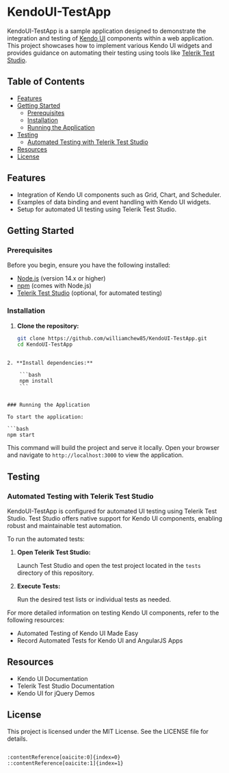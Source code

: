 # KendoUI-TestApp

KendoUI-TestApp is a sample application designed to demonstrate the integration and testing of [Kendo UI](https://www.telerik.com/kendo-ui) components within a web application. This project showcases how to implement various Kendo UI widgets and provides guidance on automating their testing using tools like [Telerik Test Studio](https://www.telerik.com/teststudio).

## Table of Contents

- [Features](#features)
- [Getting Started](#getting-started)
  - [Prerequisites](#prerequisites)
  - [Installation](#installation)
  - [Running the Application](#running-the-application)
- [Testing](#testing)
  - [Automated Testing with Telerik Test Studio](#automated-testing-with-telerik-test-studio)
- [Resources](#resources)
- [License](#license)

## Features

- Integration of Kendo UI components such as Grid, Chart, and Scheduler.
- Examples of data binding and event handling with Kendo UI widgets.
- Setup for automated UI testing using Telerik Test Studio.

## Getting Started

### Prerequisites

Before you begin, ensure you have the following installed:

- [Node.js](https://nodejs.org/) (version 14.x or higher)
- [npm](https://www.npmjs.com/) (comes with Node.js)
- [Telerik Test Studio](https://www.telerik.com/teststudio) (optional, for automated testing)

### Installation

1. **Clone the repository:**

   ```bash
   git clone https://github.com/williamchew85/KendoUI-TestApp.git
   cd KendoUI-TestApp
```

2. **Install dependencies:**
    
    ```bash
    npm install
    ```
    

### Running the Application

To start the application:

```bash
npm start
```

This command will build the project and serve it locally. Open your browser and navigate to `http://localhost:3000` to view the application.

## Testing

### Automated Testing with Telerik Test Studio

KendoUI-TestApp is configured for automated UI testing using Telerik Test Studio. Test Studio offers native support for Kendo UI components, enabling robust and maintainable test automation.

To run the automated tests:

1. **Open Telerik Test Studio:**
    
    Launch Test Studio and open the test project located in the `tests` directory of this repository.
    
2. **Execute Tests:**
    
    Run the desired test lists or individual tests as needed.
    

For more detailed information on testing Kendo UI components, refer to the following resources:

* Automated Testing of Kendo UI Made Easy
* Record Automated Tests for Kendo UI and AngularJS Apps

## Resources

* Kendo UI Documentation
* Telerik Test Studio Documentation
* Kendo UI for jQuery Demos

## License

This project is licensed under the MIT License. See the LICENSE file for details.

```

:contentReference[oaicite:0]{index=0}
::contentReference[oaicite:1]{index=1}
 
```
